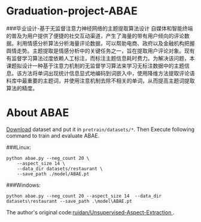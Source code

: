 # Graduation-project-ABAE
###毕业设计-基于无监督注意力神经网络的主题提取算法设计
自媒体和智能终端的普及为用户提供了便捷的社交互动渠道，产生了海量的带有用户倾向的评论数据。利用情感分析算法分析海量评论数据，可以帮助电商、政府以及金融机构把握舆情走势。主题提取是情感分析中的关键任务之一，旨在提取用户评论对象。现有有监督学习算法过度依赖人工标注，而标注主题信息耗时费力。为解决该问题，本课题拟设计一种基于注意力机制的无监督学习算法来学习无标注数据中的主题信息。该方法将单词出现统计信息显式地编码到词嵌入中，使用降维方法提取评论语料库中最重要的主题词，并使用注意机制去除不相关的单词，从而提高主题词提取算法的精度。
# About ABAE

[Download](https://drive.google.com/open?id=1L4LRi3BWoCqJt5h45J2GIAW9eP_zjiNc)
dataset and put it in `pretrain/datasets/*`.
Then Execute following command to train and evaluate ABAE.

###Linux:
```shell script
python abae.py --neg_count 20 \
    --aspect_size 14 \
    --data_dir datasets/restaurant \
    --save_path ./model/ABAE.pt
```
###Windows:
```shell script
python abae.py --neg_count 20 --aspect_size 14  --data_dir datasets\restaurant --save_path .\model\ABAE.pt
```
The author's original code:[ruidan/Unsupervised-Aspect-Extraction
](https://github.com/ruidan/Unsupervised-Aspect-Extraction).
